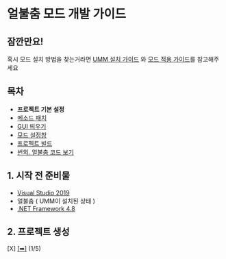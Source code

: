 # 얼불춤 모드 개발 가이드

## 잠깐만요!
 혹시 모드 설치 방법을 찾는거라면 [UMM 설치 가이드](https://github.com/CrackThrough/ADOFAI-Mod-Installation-Guide/blob/main/kor/use-1.md) 와 [모드 적용 가이드](https://github.com/CrackThrough/ADOFAI-Mod-Installation-Guide/blob/main/kor/use-2.md)를 참고해주세요
 
## 목차
 - **프로젝트 기본 설정**
 - [메소드 패치](https://github.com/NoBrain0917/ADOFAI-Mod-Development-Guide/blob/main/dev2.md)
 - [GUI 띄우기](https://github.com/NoBrain0917/ADOFAI-Mod-Development-Guide/blob/main/dev3.md)
 - [모드 설정창](https://github.com/NoBrain0917/ADOFAI-Mod-Development-Guide/blob/main/dev4.md)
 - [프로젝트 빌드](https://github.com/NoBrain0917/ADOFAI-Mod-Development-Guide/blob/main/dev5.md)
 - [번외. 얼불춤 코드 보기](https://github.com/NoBrain0917/ADOFAI-Mod-Development-Guide/blob/main/dev6.md)

## 1. 시작 전 준비물
 - [Visual Studio 2019](https://visualstudio.microsoft.com/ko/vs/)
 - 얼불춤 ( UMM이 설치된 상태 )
 - [.NET Framework 4.8](https://go.microsoft.com/fwlink/?linkid=2088517)

## 2. 프로젝트 생성


[X] [[➡]](https://github.com/NoBrain0917/ADOFAI-Mod-Development-Guide/blob/main/dev2.md) (1/5)
